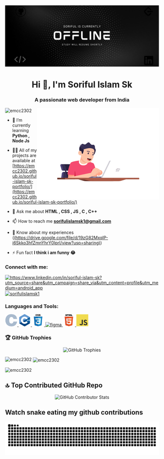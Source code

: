 ![logo](https://github.com/emcc2302/emcc2302/blob/main/Soriful%20is%20currently.png)

<h1 align="center">Hi 👋, I'm Soriful Islam Sk</h1>
<h3 align="center">A passionate web developer from India</h3>
<img align="right" alt="coding" width="400"  src="https://github.com/emcc2302/emcc2302/blob/main/output-onlinegiftools.gif">

<p align="left"> <img src="https://komarev.com/ghpvc/?username=emcc2302&label=Profile%20views&color=0e75b6&style=flat" alt="emcc2302" /> </p>

- 🌱 I’m currently learning **Python , Node Js**

- 👨‍💻 All of my projects are available at [https://emcc2302.github.io/soriful-islam-sk-portfolio/](https://emcc2302.github.io/soriful-islam-sk-portfolio/)

- 💬 Ask me about **HTML , CSS , JS , C , C++**

- 📫 How to reach me **sorifulislamsk1@gmail.com**

- 📄 Know about my experiences ([(https://drive.google.com/file/d/19zG82MxqlP-i6Skko3hfZmnYhrY0lprI/view?usp=sharing)](https://drive.google.com/file/d/19zG82MxqlP-i6Skko3hfZmnYhrY0lprI/view?usp=sharing))

- ⚡ Fun fact **I think i am funny 😂**

<h3 align="left">Connect with me:</h3>
<p align="left">
<a href="https://www.linkedin.com/in/soriful-islam-sk/" target="blank"><img align="center" src="https://raw.githubusercontent.com/rahuldkjain/github-profile-readme-generator/master/src/images/icons/Social/linked-in-alt.svg" alt="https://www.linkedin.com/in/soriful-islam-sk?utm_source=share&utm_campaign=share_via&utm_content=profile&utm_medium=android_app" height="30" width="40" /></a>
<a href="https://leetcode.com/u/emcc2302/" target="blank"><img align="center" src="https://raw.githubusercontent.com/rahuldkjain/github-profile-readme-generator/master/src/images/icons/Social/leet-code.svg" alt="sorifulislamsk1" height="30" width="40" /></a>
</p>

<h3 align="left">Languages and Tools:</h3>
<p align="left"> <a href="https://www.cprogramming.com/" target="_blank" rel="noreferrer"> <img src="https://raw.githubusercontent.com/devicons/devicon/master/icons/c/c-original.svg" alt="c" width="40" height="40"/> </a> <a href="https://www.w3schools.com/cpp/" target="_blank" rel="noreferrer"> <img src="https://raw.githubusercontent.com/devicons/devicon/master/icons/cplusplus/cplusplus-original.svg" alt="cplusplus" width="40" height="40"/> </a> <a href="https://www.w3schools.com/css/" target="_blank" rel="noreferrer"> <img src="https://raw.githubusercontent.com/devicons/devicon/master/icons/css3/css3-original-wordmark.svg" alt="css3" width="40" height="40"/> </a> <a href="https://www.figma.com/" target="_blank" rel="noreferrer"> <img src="https://www.vectorlogo.zone/logos/figma/figma-icon.svg" alt="figma" width="40" height="40"/> </a> <a href="https://www.w3.org/html/" target="_blank" rel="noreferrer"> <img src="https://raw.githubusercontent.com/devicons/devicon/master/icons/html5/html5-original-wordmark.svg" alt="html5" width="40" height="40"/> </a> <a href="https://developer.mozilla.org/en-US/docs/Web/JavaScript" target="_blank" rel="noreferrer"> <img src="https://raw.githubusercontent.com/devicons/devicon/master/icons/javascript/javascript-original.svg" alt="javascript" width="40" height="40"/> </a> </p>

### 🏆 GitHub Trophies

<p align="center">
  <img src="https://github-profile-trophy.vercel.app/?username=emcc2302&theme=radical&no-frame=true&no-bg=false&margin-w=15&column=8" alt="GitHub Trophies"/>
</p>
<p><img align="left" src="https://github-readme-stats.vercel.app/api/top-langs?username=emcc2302&show_icons=true&locale=en&layout=compact" alt="emcc2302" /></p>

<p>&nbsp;<img align="center" src="https://github-readme-stats.vercel.app/api?username=emcc2302&show_icons=true&locale=en" alt="emcc2302" /></p>

<p><img align="center" src="https://github-readme-streak-stats.herokuapp.com/?user=emcc2302&" alt="emcc2302" /></p>

## 🔝 Top Contributed GitHub Repo
<p align="center">
  <img src="https://github-contributor-stats.vercel.app/api?username=emcc2302&limit=5&theme=dark&combine_all_yearly_contributions=true" alt="GitHub Contributor Stats"/>
</p>


## Watch snake eating my github contributions
![snake gif](https://github.com/emcc2302/emcc2302/blob/output/github-contribution-grid-snake.svg)
